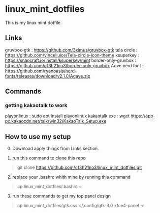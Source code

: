 # linux_mint_dotfiles

This is my linux mint dotfile.

## Links

gruvbox-gtk         : https://github.com/3ximus/gruvbox-gtk
tela circle         : https://github.com/vinceliuice/Tela-circle-icon-theme
ksuperkey           : https://snapcraft.io/install/ksuperkey/mint
border-only-gruvbox : https://github.com/c13h21no3/border-only-gruvbox
Agve nerd font	    : https://github.com/ryanoasis/nerd-fonts/releases/download/v2.1.0/Agave.zip

## Commands

### getting kakaotalk to work
playonlinux       : sudo apt install playonlinux
kakaotalk exe	  : wget https://app-pc.kakaocdn.net/talk/win32/KakaoTalk_Setup.exe

## How to use my setup

0. Download apply things from Links section.

1. run this command to clone this repo

> git clone https://github.com/c13h21no3/linux_mint_dotfiles.git

2. replace your .bashrc whith mine by running this command

> cp linux_mint_dotfiles/.bashrc ~

3. run these commands to get my top panel design

> cp linux_mint_dotfiles/gtk.css ~/.config/gtk-3.0
> xfce4-panel -r





